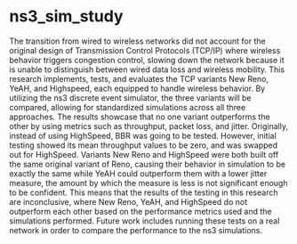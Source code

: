 # ns3_sim_study

The transition from wired to wireless networks did not account for
the original design of Transmission Control Protocols (TCP/IP) where wireless behavior
triggers congestion control, slowing down the network because it is unable to distinguish between wired data loss
and wireless mobility. This research implements, tests, and evaluates the TCP variants New Reno, YeAH, and Highspeed,
each equipped to handle wireless behavior. By utilizing the ns3 discrete event simulator, the three variants
will be compared, allowing for standardized simulations across all three approaches. The results showcase that no one variant
outperforms the other by using metrics such as throughput, packet loss, and jitter. Originally, instead of using HighSpeed, BBR was going to be tested. However, initial testing
showed its mean throughput values to be zero, and was swapped out for HighSpeed. Variants New Reno and HighSpeed were both built off
the same original variant of Reno, causing their behavior in simulation to be exactly the same while YeAH could outperform them with a lower
jitter measure, the amount by which the measure is less is not significant enough to be confident. This means that the results
of the testing in this research are inconclusive, where New Reno, YeAH, and HighSpeed do not outperform each other based on the performance metrics used and the simulations performed.
Future work includes running these tests on a real network in order to compare the performance to the ns3 simulations.
